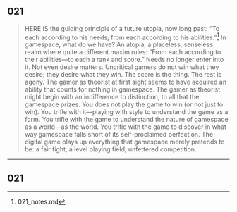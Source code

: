 ## 021
> HERE IS the guiding principle of a future utopia, now long past: “To each according to his needs; from each according  to his abilities.”[^1] In gamespace, what do we have? An atopia, a placeless, senseless realm where quite a different maxim rules: “From each according to their abilities—to each a rank and score.” Needs no longer enter into it. Not even desire matters. Uncritical gamers do not win what they desire; they desire what they win. The score is the thing. The rest is agony. The gamer as theorist at first sight seems to have acquired an ability that counts for nothing in gamespace. The gamer as theorist might begin with an indifference to distinction, to all that the gamespace prizes. You does not play the game to win (or not just to win). You trifle with it—playing with style to understand the game as a form. You trifle with the game to understand the nature of gamespace as a world—as the world. You trifle with the game to discover in what way gamespace falls short of its self-proclaimed perfection. The digital game plays up everything that gamespace merely pretends to be: a fair fight, a level playing field, unfettered competition.

[^1]: 021_notes.md

---

## 021


